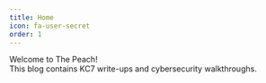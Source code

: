 ```yaml
---
title: Home
icon: fa-user-secret
order: 1
---
```


Welcome to The Peach!  
This blog contains KC7 write-ups and cybersecurity walkthroughs.